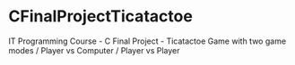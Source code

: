 # CFinalProjectTicatactoe
IT Programming Course - C Final Project - Ticatactoe Game with two game modes / Player vs Computer / Player vs Player
